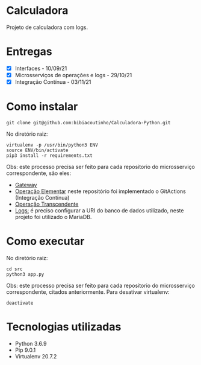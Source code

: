 # Calculadora
Projeto de calculadora com logs.

# Entregas
- [x] Interfaces - 10/09/21
- [x] Microsserviços de operações e logs - 29/10/21
- [x] Integração Contínua - 03/11/21 

# Como instalar
```
git clone git@github.com:bibiacoutinho/Calculadora-Python.git
```
No diretório raiz:
```
virtualenv -p /usr/bin/python3 ENV
source ENV/bin/activate
pip3 install -r requirements.txt
```
Obs: este processo precisa ser feito para cada repositorio do microsserviço correspondente, são eles:
- [Gateway](https://github.com/bibiacoutinho/Gateway)
- [Operação Elementar](https://github.com/bibiacoutinho/Operacoes-Elementares) neste repositório foi implementado o GitActions (Integração Contínua)
- [Operação Transcendente](https://github.com/bibiacoutinho/Operacao-Transcendente)
- [Logs:](https://github.com/bibiacoutinho/Logs) é preciso configurar a URI do banco de dados utilizado, neste projeto foi utilizado o MariaDB.

# Como executar
No diretório raiz:
```
cd src
python3 app.py
```
Obs: este processo precisa ser feito para cada repositorio do microsserviço correspondente, citados anteriormente.
Para desativar virtualenv:
```
deactivate
```
# Tecnologias utilizadas
* Python 3.6.9
* Pip 9.0.1
* Virtualenv 20.7.2
